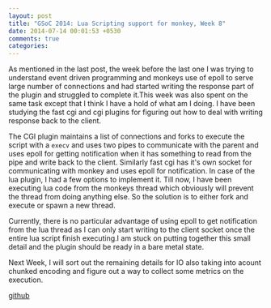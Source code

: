 ```yaml
---
layout: post
title: "GSoC 2014: Lua Scripting support for monkey, Week 8"
date: 2014-07-14 00:01:53 +0530
comments: true
categories: 
---
```


As mentioned in the last post, the week before the last one I was
trying to understand event driven programming and monkeys use of epoll
to serve large number of connections and had started writing the
response part of the plugin and struggled to complete it.This week was
also spent on the same task except that I think I have a hold of what
am I doing. I have been studying the fast cgi and cgi plugins for
figuring out how to deal with writing response back to the client.

The CGI plugin maintains a list of connections and forks to execute
the script with a `execv` and uses two pipes to communicate with the
parent and uses epoll for getting notification when it has something
to read from the pipe and write back to the client. Similarly fast cgi
has it's own socket for communicating with monkey and uses epoll for
notification. In case of the lua plugin, I had a few options to
implement it. Till now, I have been executing lua code from the monkeys
thread which obviously will prevent the thread from doing anything else.
So the solution is to either fork and execute or spawn a new thread.

Currently, there is no particular advantage of using epoll to get
notification from the lua thread as I can only start writing to the
client socket once the entire lua script finish executing.I am stuck
on putting together this small detail and the plugin should be ready
in a bare metal state.

Next Week, I will sort out the remaining details for IO also taking
into acount chunked encoding and figure out a way to collect some
metrics on the execution.

[github](https://github.com/diadara/monkey_lua)



